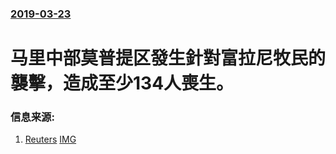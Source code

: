 ### [2019-03-23](/news/2019/03/23/index.md)

##### 
# 马里中部莫普提区發生針對富拉尼牧民的襲擊，造成至少134人喪生。 




### 信息来源:

1. [Reuters](https://www.reuters.com/article/us-mali-security/at-least-134-fulani-herders-killed-in-central-malis-worst-violence-yet-idUSKCN1R40K9) [IMG](https://s4.reutersmedia.net/resources_v2/images/rcom-default.png)
